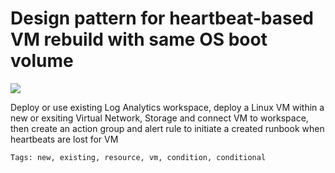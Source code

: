 # Design pattern for heartbeat-based VM rebuild with same OS boot volume

<a href="https://portal.azure.com/#create/Microsoft.Template/uri/https%3A%2F%2Fraw.githubusercontent.com%2Fzhjuve%2Fdesignpatterns%2Fmaster%2F000-vmrebuild%2Fazuredeploy.json" target="_blank"><img src="https://raw.githubusercontent.com/zhjuve/azure-quickstart-templates/master/1-CONTRIBUTION-GUIDE/images/deploytoazure.png"/></a>

Deploy or use existing Log Analytics workspace, deploy a Linux VM within a new or exsiting Virtual Network, Storage and connect VM to workspace, then create an action group and alert rule to initiate a created runbook when heartbeats are lost for VM

`Tags: new, existing, resource, vm, condition, conditional`
